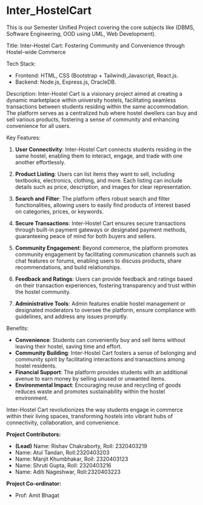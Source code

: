 # Inter_HostelCart
This is our Semester Unified Project covering the core subjects like (DBMS, Software Engineering, OOD using UML, Web Development).

Title: Inter-Hostel Cart: Fostering Community and Convenience through Hostel-wide Commerce

Tech Stack:

  - Frontend: HTML, CSS (Bootstrap + Tailwind),Javascript, React.js.
  - Backend: Node.js, Express.js, OracleDB.

Description:
Inter-Hostel Cart is a visionary project aimed at creating a dynamic marketplace within university hostels, facilitating seamless transactions between students residing within the same accommodation. The platform serves as a centralized hub where hostel dwellers can buy and sell various products, fostering a sense of community and enhancing convenience for all users.

Key Features:
1. **User Connectivity**: Inter-Hostel Cart connects students residing in the same hostel, enabling them to interact, engage, and trade with one another effortlessly.

2. **Product Listing**: Users can list items they want to sell, including textbooks, electronics, clothing, and more. Each listing can include details such as price, description, and images for clear representation.

3. **Search and Filter**: The platform offers robust search and filter functionalities, allowing users to easily find products of interest based on categories, prices, or keywords.

4. **Secure Transactions**: Inter-Hostel Cart ensures secure transactions through built-in payment gateways or designated payment methods, guaranteeing peace of mind for both buyers and sellers.

5. **Community Engagement**: Beyond commerce, the platform promotes community engagement by facilitating communication channels such as chat features or forums, enabling users to discuss products, share recommendations, and build relationships.

6. **Feedback and Ratings**: Users can provide feedback and ratings based on their transaction experiences, fostering transparency and trust within the hostel community.

7. **Administrative Tools**: Admin features enable hostel management or designated moderators to oversee the platform, ensure compliance with guidelines, and address any issues promptly.

Benefits:
- **Convenience**: Students can conveniently buy and sell items without leaving their hostel, saving time and effort.
- **Community Building**: Inter-Hostel Cart fosters a sense of belonging and community spirit by facilitating interactions and transactions among hostel residents.
- **Financial Support**: The platform provides students with an additional avenue to earn money by selling unused or unwanted items.
- **Environmental Impact**: Encouraging reuse and recycling of goods reduces waste and promotes sustainability within the hostel environment.

Inter-Hostel Cart revolutionizes the way students engage in commerce within their living spaces, transforming hostels into vibrant hubs of connectivity, collaboration, and convenience.


**Project Contributors:**

  - **(Lead)** Name: Rishav Chakraborty, Roll: 2320403219
  - Name: Atul Tandan, Roll:2320403203
  - Name: Manjit Khumbhakar, Roll: 2320403123
  - Name: Shruti Gupta, Roll: 2320403216
  - Name: Aditi Nageshwar, Roll:2320403223


**Project Co-ordinator:**

  - Prof: Amit Bhagat
